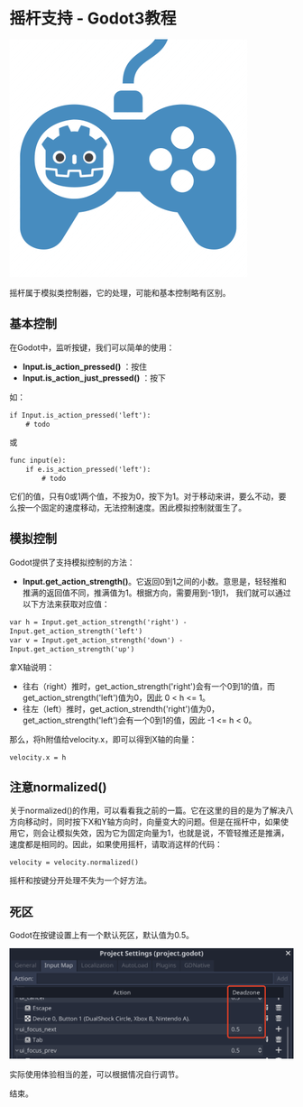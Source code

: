 # 摇杆支持 - Godot3教程

![](https://raw.githubusercontent.com/yuiitsu/image_lib/master/61acab44-a3e1-44fa-aa62-78b85fe5b0de.png)

摇杆属于模拟类控制器，它的处理，可能和基本控制略有区别。

## 基本控制

在Godot中，监听按键，我们可以简单的使用：

- **Input.is_action_pressed()** ：按住
- **Input.is_action_just_pressed()** ：按下

如：
```
if Input.is_action_pressed('left'):
	# todo 
```

或

```
func input(e):
	if e.is_action_pressed('left'):
		# todo
```

它们的值，只有0或1两个值，不按为0，按下为1。对于移动来讲，要么不动，要么按一个固定的速度移动，无法控制速度。困此模拟控制就蛋生了。

## 模拟控制

Godot提供了支持模拟控制的方法：

-  **Input.get_action_strength()**。它返回0到1之间的小数。意思是，轻轻推和推满的返回值不同，推满值为1。根据方向，需要用到-1到1， 我们就可以通过以下方法来获取对应值：

```
var h = Input.get_action_strength('right') - Input.get_action_strength('left')
var v = Input.get_action_strength('down') - Input.get_action_strength('up') 
```

拿X轴说明：

- 往右（right）推时，get_action_strength('right')会有一个0到1的值，而get_action_strength('left')值为0，因此 0 < h <= 1。
- 往左（left）推时，get_action_strendth('right')值为0，get_action_strength('left')会有一个0到1的值，因此 -1 <= h < 0。

那么，将h附值给velocity.x，即可以得到X轴的向量：

```
velocity.x = h
```

## 注意normalized()

关于normalized()的作用，可以看看我之前的一篇。它在这里的目的是为了解决八方向移动时，同时按下X和Y轴方向时，向量变大的问题。但是在摇杆中，如果使用它，则会让模拟失效，因为它为固定向量为1，也就是说，不管轻推还是推满，速度都是相同的。因此，如果使用摇杆，请取消这样的代码：

```
velocity = velocity.normalized()
```

摇杆和按键分开处理不失为一个好方法。

## 死区

Godot在按键设置上有一个默认死区，默认值为0.5。

![](https://raw.githubusercontent.com/yuiitsu/image_lib/master/7b0fe2c1-abef-4d0b-9c4b-6c3ceaaa8105.png)

实际使用体验相当的差，可以根据情况自行调节。

结束。
